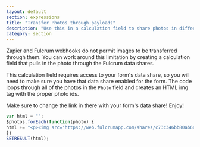```yaml
---
layout: default
section: expressions
title: "Transfer Photos through payloads"
description: "Use this in a calculation field to share photos in different platforms."
category: section
---
```


Zapier and Fulcrum webhooks do not permit images to be transferred through them. You can work around this limitation by creating a calculation field that pulls in the photo through the Fulcrum data shares. 

This calculation field requires access to your form's data share, so you will need to make sure you have that data share enabled for the form. The code loops through all of the photos in the `Photo` field and creates an HTML img tag with the proper photo ids. 

Make sure to change the link in there with your form's data share! Enjoy!

```js
var html = "";
$photos.forEach(function(photo) {
html += "<p><img src='https://web.fulcrumapp.com/shares/c73c346bb80ab660/photos/" + photo.photo_id + "/thumbnail.jpg'></p>"
})
SETRESULT(html);
```

